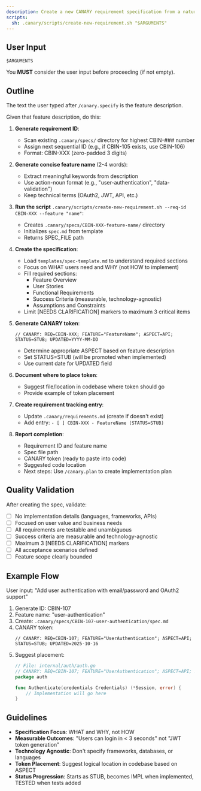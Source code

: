 ```yaml
---
description: Create a new CANARY requirement specification from a natural language feature description
scripts:
  sh: .canary/scripts/create-new-requirement.sh "$ARGUMENTS"
---
```


## User Input

```text
$ARGUMENTS
```

You **MUST** consider the user input before proceeding (if not empty).

## Outline

The text the user typed after `/canary.specify` is the feature description.

Given that feature description, do this:

1. **Generate requirement ID**:
   - Scan existing `.canary/specs/` directory for highest CBIN-### number
   - Assign next sequential ID (e.g., if CBIN-105 exists, use CBIN-106)
   - Format: CBIN-XXX (zero-padded 3 digits)

2. **Generate concise feature name** (2-4 words):
   - Extract meaningful keywords from description
   - Use action-noun format (e.g., "user-authentication", "data-validation")
   - Keep technical terms (OAuth2, JWT, API, etc.)

3. **Run the script** `.canary/scripts/create-new-requirement.sh --req-id CBIN-XXX --feature "name"`:
   - Creates `.canary/specs/CBIN-XXX-feature-name/` directory
   - Initializes `spec.md` from template
   - Returns SPEC_FILE path

4. **Create the specification**:
   - Load `templates/spec-template.md` to understand required sections
   - Focus on WHAT users need and WHY (not HOW to implement)
   - Fill required sections:
     - Feature Overview
     - User Stories
     - Functional Requirements
     - Success Criteria (measurable, technology-agnostic)
     - Assumptions and Constraints
   - Limit [NEEDS CLARIFICATION] markers to maximum 3 critical items

5. **Generate CANARY token**:
   ```
   // CANARY: REQ=CBIN-XXX; FEATURE="FeatureName"; ASPECT=API; STATUS=STUB; UPDATED=YYYY-MM-DD
   ```
   - Determine appropriate ASPECT based on feature description
   - Set STATUS=STUB (will be promoted when implemented)
   - Use current date for UPDATED field

6. **Document where to place token**:
   - Suggest file/location in codebase where token should go
   - Provide example of token placement

7. **Create requirement tracking entry**:
   - Update `.canary/requirements.md` (create if doesn't exist)
   - Add entry: `- [ ] CBIN-XXX - FeatureName (STATUS=STUB)`

8. **Report completion**:
   - Requirement ID and feature name
   - Spec file path
   - CANARY token (ready to paste into code)
   - Suggested code location
   - Next steps: Use `/canary.plan` to create implementation plan

## Quality Validation

After creating the spec, validate:

- [ ] No implementation details (languages, frameworks, APIs)
- [ ] Focused on user value and business needs
- [ ] All requirements are testable and unambiguous
- [ ] Success criteria are measurable and technology-agnostic
- [ ] Maximum 3 [NEEDS CLARIFICATION] markers
- [ ] All acceptance scenarios defined
- [ ] Feature scope clearly bounded

## Example Flow

User input: "Add user authentication with email/password and OAuth2 support"

1. Generate ID: CBIN-107
2. Feature name: "user-authentication"
3. Create: `.canary/specs/CBIN-107-user-authentication/spec.md`
4. CANARY token:
   ```
   // CANARY: REQ=CBIN-107; FEATURE="UserAuthentication"; ASPECT=API; STATUS=STUB; UPDATED=2025-10-16
   ```
5. Suggest placement:
   ```go
   // File: internal/auth/auth.go
   // CANARY: REQ=CBIN-107; FEATURE="UserAuthentication"; ASPECT=API; STATUS=STUB; UPDATED=2025-10-16
   package auth

   func Authenticate(credentials Credentials) (*Session, error) {
       // Implementation will go here
   }
   ```

## Guidelines

- **Specification Focus**: WHAT and WHY, not HOW
- **Measurable Outcomes**: "Users can login in < 3 seconds" not "JWT token generation"
- **Technology Agnostic**: Don't specify frameworks, databases, or languages
- **Token Placement**: Suggest logical location in codebase based on ASPECT
- **Status Progression**: Starts as STUB, becomes IMPL when implemented, TESTED when tests added
